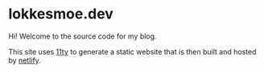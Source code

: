 # lokkesmoe.dev

Hi! Welcome to the source code for my blog.

This site uses [11ty](https://www.11ty.dev/) to generate a static website that is then built and hosted by [netlify](https://www.netlify.com/).
